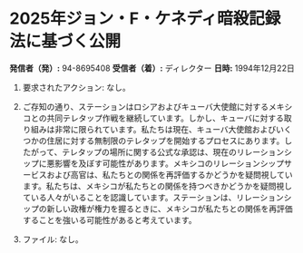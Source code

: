 # 2025年ジョン・F・ケネディ暗殺記録法に基づく公開

**発信者（発）:** 94-8695408
**受信者（着）:** ディレクター
**日時:** 1994年12月22日

1. 要求されたアクション: なし。

2. ご存知の通り、ステーションはロシアおよびキューバ大使館に対するメキシコとの共同テレタップ作戦を継続しています。しかし、キューバに対する取り組みは非常に限られています。私たちは現在、キューバ大使館およびいくつかの住居に対する無制限のテレタップを開始するプロセスにあります。したがって、テレタップの場所に関する公式な承認は、現在のリレーションシップに悪影響を及ぼす可能性があります。メキシコのリレーションシップサービスおよび高官は、私たちとの関係を再評価するかどうかを疑問視しています。私たちは、メキシコが私たちとの関係を持つべきかどうかを疑問視している人々がいることを認識しています。ステーションは、リレーションシップの新しい政権が権力を握るときに、メキシコが私たちとの関係を再評価することを強いる可能性があると考えています。

3. ファイル: なし。